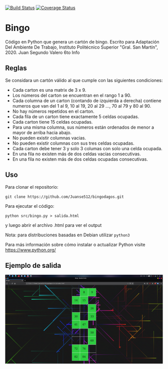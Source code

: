 [![Build Status](https://travis-ci.com/Juanse512/bingodagos.svg?branch=master)](https://travis-ci.com/Juanse512/bingodagos)
[![Coverage Status](https://coveralls.io/repos/github/Juanse512/bingodagos/badge.svg)](https://coveralls.io/github/Juanse512/bingodagos)
# Bingo

Código en Python que genera un cartón de bingo.
Escrito para Adaptación Del Ambiente De Trabajo, Instituto Politécnico Superior "Gral. San Martín", 2020.
Juan Segundo Valero 6to Info
## Reglas
Se considara un cartón válido al que cumple con las siguientes condiciones:
* Cada carton es una matrix de 3 x 9.
* Los números del carton se encuentran en el rango 1 a 90.
* Cada columna de un carton (contando de izquierda a derecha) contiene numeros que van del 1 al 9, 10 al 19, 20 al 29 ..., 70 al 79 y 80 al 90.
* No hay números repetidos en el carton.
* Cada fila de un carton tiene exactamente 5 celdas ocupadas.
* Cada carton tiene 15 celdas ocupadas.
* Para una misma columna, sus números están ordenados de menor a mayor de arriba hacia abajo.
* No pueden existir columnas vacias.
* No pueden existir columnas con sus tres celdas ocupadas.
* Cada carton debe tener 3 y solo 3 columas con solo una celda ocupada.
* En una fila no existen más de dos celdas vacías consecutivas.
* En una fila no existen más de dos celdas ocupadas consecutivas.

## Uso
Para clonar el repositorio:
```
git clone https://github.com/Juanse512/bingodagos.git
```

Para ejecutar el código:
```
python src/bingo.py > salida.html
```
y luego abrir el archivo .html para ver el output

Nota: para distribuciones basadas en Debian utilizar `python3`

Para más información sobre cómo instalar o actualizar Python visite https://www.python.org/

## Ejemplo de salida

![alt text](https://github.com/Juanse512/bingodagos/blob/master/fotos/image1.png?raw=true)
